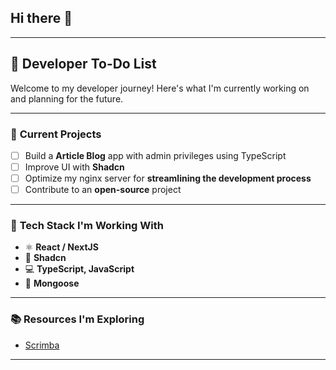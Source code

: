 ## Hi there 👋

---

## 📌 **Developer To-Do List**  
Welcome to my developer journey! Here's what I'm currently working on and planning for the future.

---

### 🚀 **Current Projects**  
- [ ] Build a **Article Blog** app with admin privileges using TypeScript  
- [ ] Improve UI with **Shadcn**  
- [ ] Optimize my nginx server for **streamlining the development process**  
- [ ] Contribute to an **open-source** project  

---

### 🔧 **Tech Stack I'm Working With**  
- ⚛️ **React / NextJS**  
- 🎨 **Shadcn**  
- 💻 **TypeScript, JavaScript**   
- 📂 **Mongoose**  

---

### 📚 **Resources I'm Exploring**  
- [Scrimba](https://scrimba.com/)  

---

<!--
**natbrunt/natbrunt** is a ✨ _special_ ✨ repository because its `README.md` (this file) appears on your GitHub profile.

Here are some ideas to get you started:

- 🔭 I’m currently working on ...
- 🌱 I’m currently learning ...
- 👯 I’m looking to collaborate on ...
- 🤔 I’m looking for help with ...
- 💬 Ask me about ...
- 📫 How to reach me: ...
- 😄 Pronouns: ...
- ⚡ Fun fact: ...
-->
